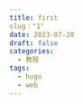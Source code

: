 ```yaml
---
title: first
slug："1"
date: 2023-07-20
draft: false
categories:
  - 教程
tags:
  - hugo
  - web
---
```

